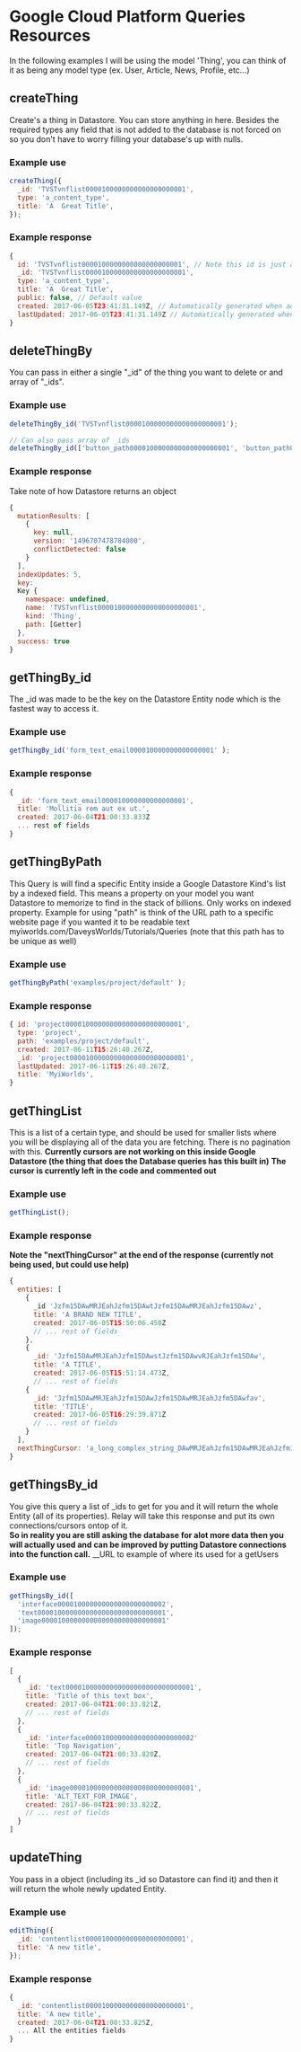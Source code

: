 # Google Cloud Platform Queries Resources
In the following examples I will be using the model 'Thing', you can think of it as being any model type (ex. User, Article, News, Profile, etc...)


## createThing
Create's a thing in Datastore.  You can store anything in here.  Besides the required types any field that is not added to the database is not forced on so you don't have to worry filling your database's up with nulls.

### Example use
```js
createThing({
  _id: 'TVSTvnflist0000100000000000000000001',
  type: 'a_content_type',
  title: 'A  Great Title',
});
```


### Example response
```js
{
  id: 'TVSTvnflist0000100000000000000000001', // Note this id is just a copy of _id and will not effect GraphQL/Relay
  _id: 'TVSTvnflist0000100000000000000000001',
  type: 'a_content_type',
  title: 'A  Great Title',
  public: false, // Default value
  created: 2017-06-05T23:41:31.149Z, // Automatically generated when added
  lastUpdated: 2017-06-05T23:41:31.149Z // Automatically generated when added
}
```


## deleteThingBy
You can pass in either a single "_id" of the thing you want to delete or and array of "_ids".

### Example use
```js
deleteThingBy_id('TVSTvnflist0000100000000000000000001');

// Can also pass array of _ids
deleteThingBy_id(['button_path0000100000000000000000001', 'button_path0000100000000000000000002']);
```

### Example response
Take note of how Datastore returns an object

```js
{
  mutationResults: [
    {
      key: null,
      version: '1496707478784000',
      conflictDetected: false
    }
  ],
  indexUpdates: 5,
  key:
  Key {
    namespace: undefined,
    name: 'TVSTvnflist0000100000000000000000001',
    kind: 'Thing',
    path: [Getter]
  },
  success: true
}
```


## getThingBy_id
The _id was made to be the key on the Datastore Entity node which is the fastest way to access it.

### Example use
```js
getThingBy_id('form_text_email000010000000000000001' );
```

### Example response
```js
{
  _id: 'form_text_email000010000000000000001',
  title: 'Mollitia rem aut ex ut.',
  created: 2017-06-04T21:00:33.833Z
  ... rest of fields
}
```


## getThingByPath
This Query is will find a specific Entity inside a Google Datastore Kind's list by a indexed field.  This means a property on your model you want Datastore to memorize to find in the stack of billions.  Only works on indexed property.  Example for using "path" is think of the URL path to a specific website page if you wanted it to be readable text myiworlds.com/DaveysWorlds/Tutorials/Queries (note that this path has to be unique as well)

### Example use
```js
getThingByPath('examples/project/default' );
```

### Example response
```js
{ id: 'project00001000000000000000000000001',
  type: 'project',
  path: 'examples/project/default',
  created: 2017-06-11T15:26:40.267Z,
  _id: 'project00001000000000000000000000001',
  lastUpdated: 2017-06-11T15:26:40.267Z,
  title: 'MyiWorlds',
}
```


## getThingList
This is a list of a certain type, and should be used for smaller lists where you will be displaying all of the data you are fetching.  There is no pagination with this.
__Currently cursors are not working on this inside Google Datastore (the thing that does the Database queries has this built in)__
__The cursor is currently left in the code and commented out__

### Example use
```js
getThingList();
```

### Example response
__Note the "nextThingCursor" at the end of the response (currently not being used, but could use help)__
```js
{
  entities: [
    {
      _id 'Jzfm15DAwMRJEahJzfm15DAwtJzfm15DAwMRJEahJzfm15DAwz',
      title: 'A BRAND NEW TITLE',
      created: 2017-06-05T15:50:06.450Z
      // ... rest of fields
    },
    {
      _id: 'Jzfm15DAwMRJEahJzfm15DAwstJzfm15DAwvRJEahJzfm15DAw',
      title: 'A TITLE',
      created: 2017-06-05T15:51:14.473Z,
      // ... rest of fields
    {
      _id: 'Jzfm15DAwMRJEahJzfm15DAwJzfm15DAwMRJEahJzfm5DAwfav',
      title: 'TITLE',
      created: 2017-06-05T16:29:39.871Z
      // ... rest of fields
    }
  ],
  nextThingCursor: 'a_long_complex_string_DAwMRJEahJzfm15DAwMRJEahJzfm15DAwMRJEahJzfm15'
}
```


## getThingsBy_id
You give this query a list of _ids to get for you and it will return the whole Entity (all of its properties).  Relay will take this response and put its own connections/cursors ontop of it.  
__So in reality you are still asking the database for alot more data then you will actually used and can be improved by putting Datastore connections into the function call.__
__URL to example of where its used for a getUsers
### Example use
```js
getThingsBy_id([
  'interface000010000000000000000000002',
  'text00001000000000000000000000000001',
  'image0000100000000000000000000000001'
]);
```

### Example response
```js
[
  {
    _id: 'text00001000000000000000000000000001',
    title: 'Title of this text box',
    created: 2017-06-04T21:00:33.821Z,
    // ... rest of fields
  },
  {
    _id: 'interface000010000000000000000000002'
    title: 'Top Navigation',
    created: 2017-06-04T21:00:33.820Z,
    // ... rest of fields
  },
  {
    _id: 'image0000100000000000000000000000001',
    title: 'ALT_TEXT_FOR_IMAGE',
    created: 2017-06-04T21:00:33.822Z,
    // ... rest of fields
  }
]
```



## updateThing
You pass in a object (including its _id so Datastore can find it) and then it will return the whole newly updated Entity.

### Example use
```js
editThing({
  _id: 'contentlist0000100000000000000000001',
  title: 'A new title',
});
```

### Example response
```js
{
  _id: 'contentlist0000100000000000000000001',
  title: 'A new title',
  created: 2017-06-04T21:00:33.825Z,
  ... All the entities fields
}
```
